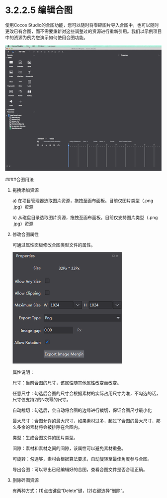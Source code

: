 # 3.2.2.5 编辑合图

使用Cocos Studio的合图功能，您可以随时将零碎图片导入合图中，也可以随时更改已有合图，而不需要重新对这些调整过的资源进行重新引用。我们以示例项目中的资源为例为您演示如何使用合图功能。

![Image](res/image129.gif)

####合图用法
1. 拖拽添加资源

   a) 在项目管理器选取图片资源，拖拽至画布面板。目前仅图片类型（.png .jpg）资源

   b) 从磁盘目录选取图片资源，拖拽至画布面板。目前仅支持图片类型（.png .jpg）资源 

2. 修改合图属性
   
	可通过属性面板修改合图类型文件的属性。 

	![Image](res/image036.png)

	属性说明：

	尺寸：当前合图的尺寸，该属性随其他属性改变而改变。

	任意尺寸：勾选后合图的尺寸会根据素材的实际占用尺寸为准，不勾选的话，尺寸仅支持2的N次幂的尺寸。

	自动裁切：勾选后，会自动将合图的边缘进行裁切，保证合图尺寸最小化

	最大尺寸：合图允许的最大尺寸，如果素材过多，超过了合图的最大尺寸，那么多余的素材将会被排除在合图内。

	类型：生成合图文件的图片类型。

	间隙：素材和素材之间的间隙，该属性可以避免素材重叠。

	可旋转：勾选够，素材会根据算法要求，自动旋转至最佳角度参与合图。

	导出合图：可以导出已经编辑好的合图，查看合图文件是否合理正确。

 
3. 删除碎图资源

   有两种方式：(1)点击键盘“Delete”键，(2)右键选择“删除”。

